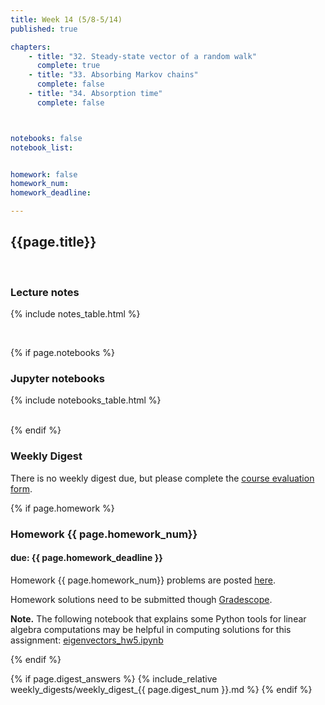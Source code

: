 ```yaml
---
title: Week 14 (5/8-5/14)
published: true

chapters:
    - title: "32. Steady-state vector of a random walk"
      complete: true
    - title: "33. Absorbing Markov chains"
      complete: false
    - title: "34. Absorption time"
      complete: false



notebooks: false
notebook_list:


homework: false
homework_num:
homework_deadline:

---
```


<style>
    ul {
        padding-left: 20px;
    }
</style>


## {{page.title}}

<br/>

### Lecture notes

{% include notes_table.html %}

<br/>

{% if page.notebooks %}
### Jupyter notebooks

{% include notebooks_table.html %}

<br/>
{% endif %}



### Weekly Digest

There is no weekly digest due, but please complete the
[course evaluation form]( https://www.buffalo.edu/content/www/course-evaluation.html).


{% if page.homework %}
### Homework {{ page.homework_num}}
#### due: {{ page.homework_deadline }}

Homework {{ page.homework_num}} problems are posted <a href="{{ site.baseurl }}/assets/homework/hw_{{ page.homework_num }}.pdf" target="_blank">here</a>.

Homework solutions need to be submitted though [Gradescope](https://www.gradescope.com/).

**Note.** The following notebook that explains some Python tools for linear algebra computations may
be helpful in computing solutions for this assignment:
 <a href="{{site.baseurl}}/assets/notebooks/pca_hw6.ipynb" target="_blank">eigenvectors_hw5.ipynb</a>

{% endif %}



{% if page.digest_answers %}
{% include_relative weekly_digests/weekly_digest_{{ page.digest_num }}.md %}
{% endif %}
